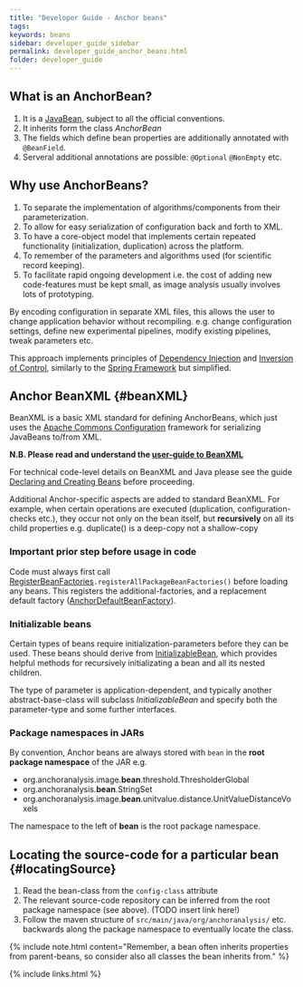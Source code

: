```yaml
---
title: "Developer Guide - Anchor beans"
tags:
keywords: beans
sidebar: developer_guide_sidebar
permalink: developer_guide_anchor_beans.html
folder: developer_guide
---
```


## What is an AnchorBean?

1. It is a [JavaBean](https://en.wikipedia.org/wiki/JavaBeans), subject to all the official conventions.
2. It inherits form the class *AnchorBean*
3. The fields which define bean properties are additionally annotated with `@BeanField`.
4. Serveral additional annotations are possible: `@Optional` `@NonEmpty` etc.

## Why use AnchorBeans?

1. To separate the implementation of algorithms/components from their parameterization.
2. To allow for easy serialization of configuration back and forth to XML.
3. To have a core-object model that implements certain repeated functionality (initialization, duplication) across the platform.
4. To remember of the parameters and algorithms used (for scientific record keeping).
5. To facilitate rapid ongoing development i.e. the cost of adding new code-features must be kept small, as image analysis usually involves lots of prototyping.

By encoding configuration in separate XML files, this allows the user to change application behavior without recompiling. e.g. change configuration settings, define new experimental pipelines, modify existing pipelines, tweak parameters etc.

This approach implements principles of [Dependency Injection](https://en.wikipedia.org/wiki/Dependency_injection) and [Inversion of Control](https://en.wikipedia.org/wiki/Inversion_of_control), similarly to the [Spring Framework](https://en.wikipedia.org/wiki/Spring_Framework) but simplified.

## Anchor BeanXML {#beanXML}

BeanXML is a basic XML standard for defining AnchorBeans, which just uses the [Apache Commons Configuration](https://commons.apache.org/proper/commons-configuration/) framework for serializing JavaBeans to/from XML.

**N.B. Please read and understand the [user-guide to BeanXML](user_guide_bean_xml.html)**
 
For technical code-level details on BeanXML and Java please see the guide [Declaring and Creating Beans](https://commons.apache.org/proper/commons-configuration/userguide/howto_beans.html) before proceeding.

Additional Anchor-specific aspects are added to standard BeanXML. For example, when certain operations are executed (duplication, configuration-checks etc.), they occur not only on the bean itself, but **recursively** on all its child properties e.g. duplicate() is a deep-copy not a shallow-copy

### Important prior step before usage in code

Code must always first call [RegisterBeanFactories](https://github.com/anchoranalysis/anchor/blob/master/anchor-bean/src/main/java/org/anchoranalysis/bean/xml/RegisterBeanFactories.java)`.registerAllPackageBeanFactories()` before loading any beans. This registers the additional-factories, and a replacement default factory ([AnchorDefaultBeanFactory](https://github.com/anchoranalysis/anchor/blob/master/anchor-bean/src/main/java/org/anchoranalysis/bean/xml/factory/AnchorDefaultBeanFactory.java)).

### Initializable beans

Certain types of beans require initialization-parameters before they can be used. These beans should derive from [InitializableBean](https://github.com/anchoranalysis/anchor/blob/master/anchor-bean/src/main/java/org/anchoranalysis/bean/init/InitializableBean.java), which provides helpful methods for recursively initializating a bean and all its nested children.

The type of parameter is application-dependent, and typically another abstract-base-class will subclass *InitializableBean* and specify both the parameter-type and some further interfaces.

### Package namespaces in JARs

By convention, Anchor beans are always stored with `bean` in the **root package namespace** of the JAR e.g.

- org.anchoranalysis.image.**bean**.threshold.ThresholderGlobal
- org.anchoranalysis.**bean**.StringSet
- org.anchoranalysis.image.**bean**.unitvalue.distance.UnitValueDistanceVoxels

The namespace to the left of **bean** is the root package namespace.

## Locating the source-code for a particular bean {#locatingSource}

1. Read the bean-class from the `config-class` attribute
2. The relevant source-code repository can be inferred from the root package namespace (see above). (TODO insert link here!)
3. Follow the maven structure of `src/main/java/org/anchoranalysis/` etc. backwards along the package namespace to eventually locate the class.

{% include note.html content="Remember, a bean often inherits properties from parent-beans, so consider also all classes the bean inherits from." %}


{% include links.html %}
